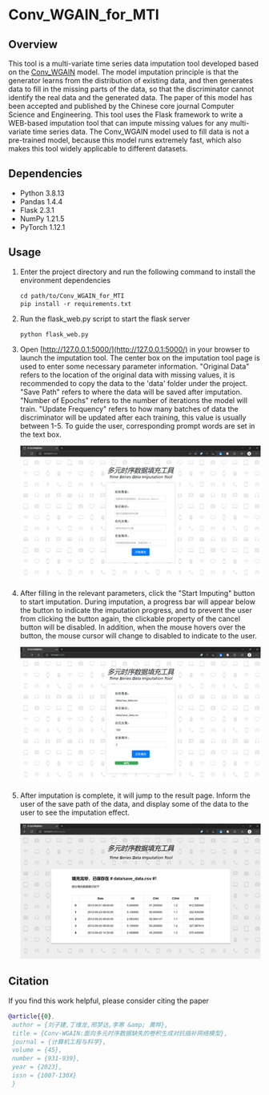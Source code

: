 # Conv_WGAIN_for_MTI

## Overview
This tool is a multi-variate time series data imputation tool developed based on the [Conv_WGAIN](https://kns.cnki.net/kcms2/article/abstract?v=6Zsqnb4eDBVfRzgCdj1ce6Xy-LenR3oy2cLqVtA492kfQTvadKxo2XLmsrm9idYh9NGRE7A8PieyWnx5SfIPVFRQeAlJH08Ei9A0dM0xLrseEHssEGs_y2LTq6hAdzhzNHk-DQ9ihwc=&uniplatform=NZKPT&flag=copy) model. The model imputation principle is that the generator learns from the distribution of existing data, and then generates data to fill in the missing parts of the data, so that the discriminator cannot identify the real data and the generated data. The paper of this model has been accepted and published by the Chinese core journal Computer Science and Engineering. This tool uses the Flask framework to write a WEB-based imputation tool that can impute missing values for any multi-variate time series data. The Conv_WGAIN model used to fill data is not a pre-trained model, because this model runs extremely fast, which also makes this tool widely applicable to different datasets.

## Dependencies
- Python 3.8.13
- Pandas 1.4.4
- Flask 2.3.1
- NumPy 1.21.5
- PyTorch 1.12.1

## Usage
1. Enter the project directory and run the following command to install the environment dependencies
    ~~~shell
    cd path/to/Conv_WGAIN_for_MTI
    pip install -r requirements.txt
    ~~~
2. Run the flask_web.py script to start the flask server
    ~~~shell
    python flask_web.py
    ~~~
3. Open [http://127.0.0.1:5000/](http://127.0.0.1:5000/) in your browser to launch the imputation tool. The center box on the imputation tool page is used to enter some necessary parameter information. "Original Data" refers to the location of the original data with missing values, it is recommended to copy the data to the 'data' folder under the project. "Save Path" refers to where the data will be saved after imputation. "Number of Epochs" refers to the number of iterations the model will train. "Update Frequency" refers to how many batches of data the discriminator will be updated after each training, this value is usually between 1-5. To guide the user, corresponding prompt words are set in the text box.

    ![](./images/homepage.png)
    
4. After filling in the relevant parameters, click the "Start Imputing" button to start imputation. During imputation, a progress bar will appear below the button to indicate the imputation progress, and to prevent the user from clicking the button again, the clickable property of the cancel button will be disabled. In addition, when the mouse hovers over the button, the mouse cursor will change to disabled to indicate to the user.

    ![](./images/imputating.png)

5. After imputation is complete, it will jump to the result page. Inform the user of the save path of the data, and display some of the data to the user to see the imputation effect.

    ![](./images/result.png)

## Citation
If you find this work helpful, please consider citing the paper
~~~BibTex
@article{{0},
 author = {刘子建,丁维龙,邢梦达,李寒 &amp; 黄晔},
 title = {Conv-WGAIN:面向多元时序数据缺失的卷积生成对抗插补网络模型},
 journal = {计算机工程与科学},
 volume = {45},
 number = {931-939},
 year = {2023},
 issn = {1007-130X}
 }
~~~